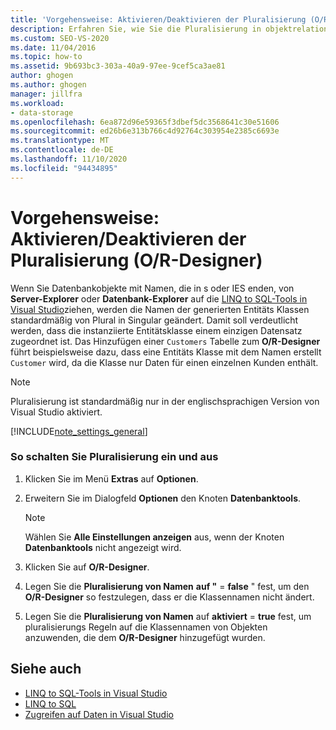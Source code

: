 ```yaml
---
title: 'Vorgehensweise: Aktivieren/Deaktivieren der Pluralisierung (O/R-Designer)'
description: Erfahren Sie, wie Sie die Pluralisierung in objektrelationaler Designer (O/R-Designer) aktivieren und deaktivieren. Mit der Standardeinstellung werden Plural Namen in einen Singular konvertiert.
ms.custom: SEO-VS-2020
ms.date: 11/04/2016
ms.topic: how-to
ms.assetid: 9b693bc3-303a-40a9-97ee-9cef5ca3ae81
author: ghogen
ms.author: ghogen
manager: jillfra
ms.workload:
- data-storage
ms.openlocfilehash: 6ea872d96e59365f3dbef5dc3568641c30e51606
ms.sourcegitcommit: ed26b6e313b766c4d92764c303954e2385c6693e
ms.translationtype: MT
ms.contentlocale: de-DE
ms.lasthandoff: 11/10/2020
ms.locfileid: "94434895"
---
```

# <a name="how-to-turn-pluralization-on-and-off-or-designer"></a>Vorgehensweise: Aktivieren/Deaktivieren der Pluralisierung (O/R-Designer)
Wenn Sie Datenbankobjekte mit Namen, die in s oder IES enden, von **Server-Explorer** oder **Datenbank-Explorer** auf die [LINQ to SQL-Tools in Visual Studio](../data-tools/linq-to-sql-tools-in-visual-studio2.md)ziehen, werden die Namen der generierten Entitäts Klassen standardmäßig von Plural in Singular geändert. Damit soll verdeutlicht werden, dass die instanziierte Entitätsklasse einem einzigen Datensatz zugeordnet ist. Das Hinzufügen einer `Customers` Tabelle zum **O/R-Designer** führt beispielsweise dazu, dass eine Entitäts Klasse mit dem Namen erstellt `Customer` wird, da die Klasse nur Daten für einen einzelnen Kunden enthält.

> [!NOTE]
> Pluralisierung ist standardmäßig nur in der englischsprachigen Version von Visual Studio aktiviert.

[!INCLUDE[note_settings_general](../data-tools/includes/note_settings_general_md.md)]

### <a name="to-turn-pluralization-on-and-off"></a>So schalten Sie Pluralisierung ein und aus

1. Klicken Sie im Menü **Extras** auf **Optionen**.

2. Erweitern Sie im Dialogfeld **Optionen** den Knoten **Datenbanktools**.

    > [!NOTE]
    > Wählen Sie **Alle Einstellungen anzeigen** aus, wenn der Knoten **Datenbanktools** nicht angezeigt wird.

3. Klicken Sie auf **O/R-Designer**.

4. Legen Sie die **Pluralisierung von Namen** **auf "**  =  **false** " fest, um den **O/R-Designer** so festzulegen, dass er die Klassennamen nicht ändert.

5. Legen Sie die **Pluralisierung von Namen** auf **aktiviert**  =  **true** fest, um pluralisierungs Regeln auf die Klassennamen von Objekten anzuwenden, die dem **O/R-Designer** hinzugefügt wurden.

## <a name="see-also"></a>Siehe auch

- [LINQ to SQL-Tools in Visual Studio](../data-tools/linq-to-sql-tools-in-visual-studio2.md)
- [LINQ to SQL](/dotnet/framework/data/adonet/sql/linq/index)
- [Zugreifen auf Daten in Visual Studio](../data-tools/accessing-data-in-visual-studio.md)
